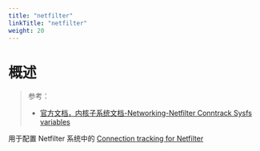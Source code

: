 ```yaml
---
title: "netfilter"
linkTitle: "netfilter"
weight: 20
---
```


# 概述

> 参考：
>
> - [官方文档，内核子系统文档-Networking-Netfilter Conntrack Sysfs variables](https://www.kernel.org/doc/html/latest/networking/nf_conntrack-sysctl.html)

用于配置 Netfilter 系统中的 [Connection tracking for Netfilter](/docs/1.操作系统/Kernel/Network/Linux%20网络流量控制/Netfilter/Connection%20tracking%20for%20Netfilter.md)
